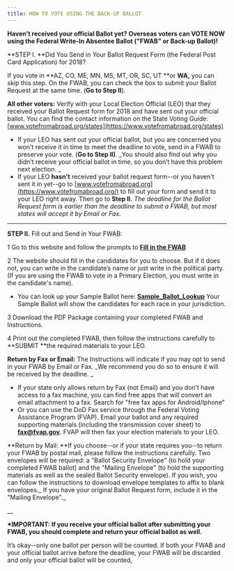 ```yaml
---
title: HOW TO VOTE USING THE BACK-UP BALLOT
---
```

**Haven’t received your official Ballot yet? Overseas voters can VOTE NOW using the Federal Write-In Absentee Ballot ("FWAB" or Back-up Ballot)!**

**STEP I. **Did You Send in Your Ballot Request Form (the Federal Post Card Application) for 2018?

If you vote in **AZ, CO, ME, MN, MS, MT, OR, SC, UT **or **WA,** you can skip this step. On the FWAB, you can check the box to submit your Ballot Request at the same time. (**Go to Step II**). 

**All other voters:** Verify with your Local Election Official (LEO) that they received your Ballot Request form for 2018 and have sent out your official ballot. You can find the contact information on the State Voting Guide:  [www.votefromabroad.org/states](https://www.votefromabroad.org/states)

* If your LEO has sent out your official ballot, but you are concerned you won't receive it in time to meet the deadline to vote, send in a FWAB to preserve your vote. (**Go to Step II)**. _You should also find out why you didn’t receive your official ballot in time, so you don’t have this problem next election.
  _
* If your LEO **hasn't** received your ballot request form--or you haven't sent it in yet--go to [www.votefromabroad.org](https://www.votefromabroad.org/) to fill out your form and send it to your LEO right away. Then go to **Step II.** _The deadline for the Ballot Request form is earlier than the deadline to submit a FWAB, but most states will accept it by Email or Fax._ 

****

**STEP II.** Fill out and Send in Your FWAB: 

1 Go to this website and follow the prompts to [**Fill in the FWAB**](https://www.fvap.gov/fwab-privacy-notice)

2 The website should fill in the candidates for you to choose. But if it does not, you can write in the candidate’s name or just write in the political party. (If you are using the FWAB to vote in a Primary Election, you must write in the candidate's name).

* You can look up your Sample Ballot here: [**Sample_Ballot_Lookup**](https://ballotpedia.org/Sample_Ballot_Lookup) Your Sample Ballot will show  the candidates for each race in your jurisdiction.

3 Download the PDF Package containing your completed FWAB and Instructions.

4 Print out the completed FWAB, then follow the instructions carefully to **SUBMIT **the required materials to your LEO. 

**Return by Fax or Email:** The Instructions will indicate if you may opt to send in your FWAB by Email or Fax. _We recommend you do so to ensure it will be received by the deadline. _

* If your state only allows return by Fax (not Email) and you don’t have access to a fax machine, you can find free apps that will convert an email attachment to a fax. Search for "free fax apps for Android/Iphone"
* Or you can use the DoD Fax service through the Federal Voting Assistance Program (FVAP). Email your ballot and any required supporting materials (including the transmission cover sheet) to [**fax@fvap.gov**](fax@fvap.gov). FVAP will then fax your election materials to your LEO.

**Return by Mail: **If you choose--or if your state requires you--to return your FWAB by postal mail, please follow the instructions carefully. Two envelopes will be required: a "Ballot Security Envelope" (to hold your completed FWAB ballot) and the "Mailing Envelope" (to hold the supporting materials as well as the sealed Ballot Security envelope). If you wish, you can follow the instructions to download envelope templates to affix to blank envelopes._ If you have your original Ballot Request form, include it in the "Mailing Envelope"._

__

**\*IMPORTANT: If you receive your official ballot after submitting your FWAB, you should complete and return your official ballot as well.** 

It’s okay--only one ballot per person will be counted. If both your FWAB and your official ballot arrive before the deadline, your FWAB will be discarded and only your official ballot will be counted,
